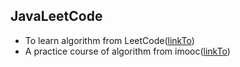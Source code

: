 ## JavaLeetCode

* To learn algorithm from LeetCode([linkTo](https://leetcode.com))
* A practice course of algorithm from imooc([linkTo](https://coding.imooc.com/class/71.html)) 